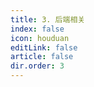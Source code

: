 ```yaml
---
title: 3. 后端相关
index: false
icon: houduan
editLink: false
article: false
dir.order: 3
---
```

<AutoCatalog />
